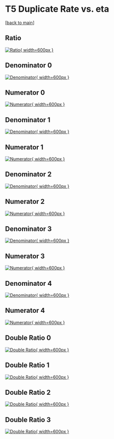 # T5 Duplicate Rate vs. eta

[[back to main](./)]



## Ratio

[![Ratio](../mtv/var/T5_duplrate_eta.png){ width=600px }](../mtv/var/T5_duplrate_eta.pdf)

## Denominator 0

[![Denominator](../mtv/den/T5_duplrate_eta_den0.png){ width=600px }](../mtv/den/T5_duplrate_eta_den0.pdf)

## Numerator 0

[![Numerator](../mtv/num/T5_duplrate_eta_num0.png){ width=600px }](../mtv/num/T5_duplrate_eta_num0.pdf)

## Denominator 1

[![Denominator](../mtv/den/T5_duplrate_eta_den1.png){ width=600px }](../mtv/den/T5_duplrate_eta_den1.pdf)

## Numerator 1

[![Numerator](../mtv/num/T5_duplrate_eta_num1.png){ width=600px }](../mtv/num/T5_duplrate_eta_num1.pdf)

## Denominator 2

[![Denominator](../mtv/den/T5_duplrate_eta_den2.png){ width=600px }](../mtv/den/T5_duplrate_eta_den2.pdf)

## Numerator 2

[![Numerator](../mtv/num/T5_duplrate_eta_num2.png){ width=600px }](../mtv/num/T5_duplrate_eta_num2.pdf)

## Denominator 3

[![Denominator](../mtv/den/T5_duplrate_eta_den3.png){ width=600px }](../mtv/den/T5_duplrate_eta_den3.pdf)

## Numerator 3

[![Numerator](../mtv/num/T5_duplrate_eta_num3.png){ width=600px }](../mtv/num/T5_duplrate_eta_num3.pdf)

## Denominator 4

[![Denominator](../mtv/den/T5_duplrate_eta_den4.png){ width=600px }](../mtv/den/T5_duplrate_eta_den4.pdf)

## Numerator 4

[![Numerator](../mtv/num/T5_duplrate_eta_num4.png){ width=600px }](../mtv/num/T5_duplrate_eta_num4.pdf)

## Double Ratio 0

[![Double Ratio](../mtv/ratio/T5_duplrate_eta_ratio0.png){ width=600px }](../mtv/ratio/T5_duplrate_eta_ratio0.pdf)

## Double Ratio 1

[![Double Ratio](../mtv/ratio/T5_duplrate_eta_ratio1.png){ width=600px }](../mtv/ratio/T5_duplrate_eta_ratio1.pdf)

## Double Ratio 2

[![Double Ratio](../mtv/ratio/T5_duplrate_eta_ratio2.png){ width=600px }](../mtv/ratio/T5_duplrate_eta_ratio2.pdf)

## Double Ratio 3

[![Double Ratio](../mtv/ratio/T5_duplrate_eta_ratio3.png){ width=600px }](../mtv/ratio/T5_duplrate_eta_ratio3.pdf)

